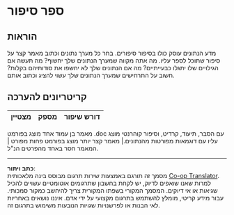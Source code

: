 <!--
CO_OP_TRANSLATOR_METADATA:
{
  "original_hash": "8980d7efd101c82d6d6ffc3458214120",
  "translation_date": "2025-08-28T15:28:28+00:00",
  "source_file": "4-Data-Science-Lifecycle/16-communication/assignment.md",
  "language_code": "he"
}
-->
# ספר סיפור

## הוראות

מדע הנתונים עוסק כולו בסיפור סיפורים. בחר כל מערך נתונים וכתוב מאמר קצר על סיפור שתוכל לספר עליו. מה אתה מקווה שמערך הנתונים שלך יחשוף? מה תעשה אם הגילויים שלו יתגלו כבעייתיים? מה אם הנתונים שלך לא יחשפו את סודותיהם בקלות? חשוב על התרחישים שמערך הנתונים שלך עשוי להציג וכתוב אותם.

## קריטריונים להערכה

מצטיין | מספק | דורש שיפור
--- | --- | -- |

מאמר בן עמוד אחד מוצג בפורמט .doc עם הסבר, תיעוד, קרדיט, וסיפור קוהרנטי מוצג עליו עם דוגמאות מפורטות מהנתונים.| מאמר קצר יותר מוצג בפורמט פחות מפורט | המאמר חסר באחד מהפרטים הנ"ל.

---

**כתב ויתור**:  
מסמך זה תורגם באמצעות שירות תרגום מבוסס בינה מלאכותית [Co-op Translator](https://github.com/Azure/co-op-translator). למרות שאנו שואפים לדיוק, יש לקחת בחשבון שתרגומים אוטומטיים עשויים להכיל שגיאות או אי דיוקים. המסמך המקורי בשפתו המקורית צריך להיחשב כמקור סמכותי. עבור מידע קריטי, מומלץ להשתמש בתרגום מקצועי על ידי אדם. איננו נושאים באחריות לאי הבנות או לפרשנויות שגויות הנובעות משימוש בתרגום זה.